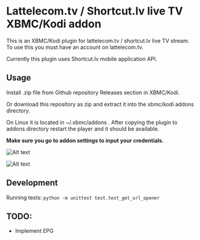 # Lattelecom.tv / Shortcut.lv live TV XBMC/Kodi addon

This is an XBMC/Kodi plugin for lattelecom.tv / shortcut.lv live TV stream.
To use this you must have an account on lattelecom.tv.

Currently this plugin uses Shortcut.lv mobile application API.

## Usage
Install .zip file from Github repository Releases section in XBMC/Kodi.

Or download this repository as zip and extract it into the xbmc/kodi addons 
directory.

On Linux it is located in ~/.xbmc/addons . After copying the plugin to addons 
directory restart the player and it should be available.

__Make sure you go to addon settings to input your credentials.__

![Alt text](/screenshots/list.png?raw=true "Channel list in Kodi")

![Alt text](/screenshots/nick.png?raw=true "Streaming TV channel")

## Development
Running tests:
`python -m unittest test.test_get_url_opener`

## TODO:
* Implement EPG
